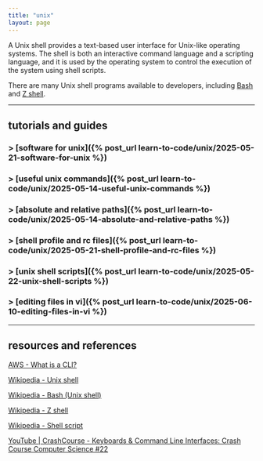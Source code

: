 ```yaml
---
title: "unix"
layout: page
---
```


A Unix shell provides a text-based user interface for Unix-like operating systems.
The shell is both an interactive command language and a scripting language, and it is used by the operating system to control the execution of the system using shell scripts.

There are many Unix shell programs available to developers, including
[Bash](https://en.wikipedia.org/wiki/Bash_(Unix_shell))
and
[Z shell](https://en.wikipedia.org/wiki/Z_shell).

----

## tutorials and guides

### > [software for unix]({% post_url learn-to-code/unix/2025-05-21-software-for-unix %})

### > [useful unix commands]({% post_url learn-to-code/unix/2025-05-14-useful-unix-commands %})

### > [absolute and relative paths]({% post_url learn-to-code/unix/2025-05-14-absolute-and-relative-paths %})

### > [shell profile and rc files]({% post_url learn-to-code/unix/2025-05-21-shell-profile-and-rc-files %})

### > [unix shell scripts]({% post_url learn-to-code/unix/2025-05-22-unix-shell-scripts %})

### > [editing files in vi]({% post_url learn-to-code/unix/2025-06-10-editing-files-in-vi %})

----

## resources and references

[AWS - What is a CLI?](https://aws.amazon.com/what-is/cli/)

[Wikipedia - Unix shell](https://en.wikipedia.org/wiki/Unix_shell)

[Wikipedia - Bash (Unix shell)](https://en.wikipedia.org/wiki/Bash_(Unix_shell))

[Wikipedia - Z shell](https://en.wikipedia.org/wiki/Z_shell)

[Wikipedia - Shell script](https://en.wikipedia.org/wiki/Shell_script)

[YouTube | CrashCourse - Keyboards & Command Line Interfaces: Crash Course Computer Science #22](https://youtu.be/4RPtJ9UyHS0?si=bvPqCd7WGg65erv9)
